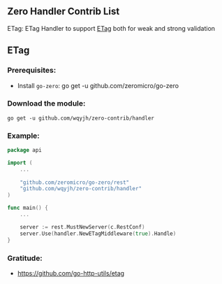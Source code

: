 ## Zero Handler Contrib List

ETag: ETag Handler to support [ETag](https://en.wikipedia.org/wiki/HTTP_ETag) both for weak and strong validation

## ETag

### Prerequisites:

* Install `go-zero`: go get -u github.com/zeromicro/go-zero

### Download the module:

```shell
go get -u github.com/wqyjh/zero-contrib/handler
```

### Example:

```go
package api

import (
	...
	
	"github.com/zeromicro/go-zero/rest"
	"github.com/wqyjh/zero-contrib/handler"
)

func main() {
	...

	server := rest.MustNewServer(c.RestConf)
	server.Use(handler.NewETagMiddleware(true).Handle)
}

```

### Gratitude:

- https://github.com/go-http-utils/etag